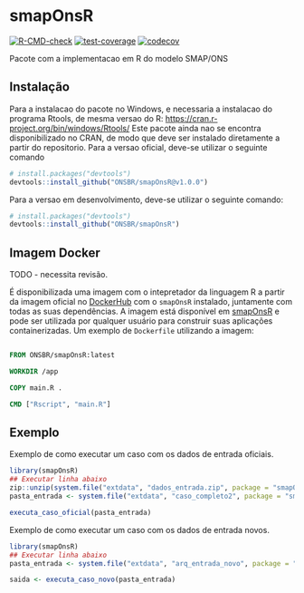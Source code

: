 
<!-- README.md is generated from README.Rmd. Please edit that file -->

# smapOnsR

<!-- badges: start -->

[![R-CMD-check](https://github.com/ONSBR/smapOnsR/actions/workflows/R-CMD-check.yaml/badge.svg)](https://github.com/ONSBR/smapOnsR/actions/workflows/R-CMD-check.yaml)
[![test-coverage](https://github.com/ONSBR/smapOnsR/workflows/test-coverage/badge.svg)](https://github.com/ONSBR/smapOnsR/actions/workflows/test-coverage.yaml)
[![codecov](https://codecov.io/gh/ONSBR/smapOnsR/graph/badge.svg?token=C7FF7ZNCER)](https://codecov.io/gh/ONSBR/smapOnsR)
<!-- badges: end -->

Pacote com a implementacao em R do modelo SMAP/ONS

## Instalação

Para a instalacao do pacote no Windows, e necessaria a instalacao do
programa Rtools, de mesma versao do R:
<https://cran.r-project.org/bin/windows/Rtools/> Este pacote ainda nao
se encontra disponibilizado no CRAN, de modo que deve ser instalado
diretamente a partir do repositorio. Para a versao oficial, deve-se
utilizar o seguinte comando

``` r
# install.packages("devtools")
devtools::install_github("ONSBR/smapOnsR@v1.0.0")
```

Para a versao em desenvolvimento, deve-se utilizar o seguinte comando:

``` r
# install.packages("devtools")
devtools::install_github("ONSBR/smapOnsR")
```

## Imagem Docker

TODO - necessita revisão.

É disponibilizada uma imagem com o intepretador da linguagem R a partir da imagem oficial no [DockerHub](https://hub.docker.com/_/r-base) com o `smapOnsR` instalado, juntamente com todas as suas dependências. A imagem está disponível em [smapOnsR](...) e pode ser utilizada por qualquer usuário para construir suas aplicações containerizadas. Um exemplo de `Dockerfile` utilizando a imagem:

```Dockerfile

FROM ONSBR/smapOnsR:latest

WORKDIR /app

COPY main.R .

CMD ["Rscript", "main.R"]

```

## Exemplo

Exemplo de como executar um caso com os dados de entrada oficiais.

``` r
library(smapOnsR)
## Executar linha abaixo
zip::unzip(system.file("extdata", "dados_entrada.zip", package = "smapOnsR"), exdir = system.file("extdata", package = "smapOnsR"))
pasta_entrada <- system.file("extdata", "caso_completo2", package = "smapOnsR")

executa_caso_oficial(pasta_entrada)
```

Exemplo de como executar um caso com os dados de entrada novos.

``` r
library(smapOnsR)
## Executar linha abaixo
pasta_entrada <- system.file("extdata", "arq_entrada_novo", package = "smapOnsR")

saida <- executa_caso_novo(pasta_entrada)
```
